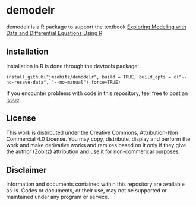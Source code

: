 # demodelr
demodelr is a R package to support the textbook [Exploring Modeling with Data and Differential Equations Using R](https://jmzobitz.github.io/ModelingWithR/)

## Installation 
Installation in R is done through the devtools package:

`install_github("jmzobitz/demodelr", build = TRUE, build_opts = c("--no-resave-data", "--no-manual"),force=TRUE)`

If you encounter problems with code in this repository, feel free to post an [issue](https://github.com/jmzobitz/demodelr/issues).

## License
This work is distributed under the Creative Commons, Attribution-Non Commercial 4.0 License.  You may copy, distribute, display and perform the work and make derivative works and remixes based on it only if they give the author (Zobitz) attribution and use it for non-commerical purposes.

## Disclaimer
Information and documents contained within this repository are available as-is. Codes or documents, or their use, may not be supported or maintained under any program or service.


